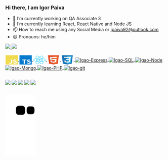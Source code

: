 ### Hi there, I am Igor Paiva 

- 🔭 I’m currently working on QA Associate 3
- 🌱 I’m currently learning React, React Native and Node JS
- 📫 How to reach me using any Social Media or ipaiva92@outlook.com
- 😄 Pronouns: he/him

<div>
  <a href="https://github.com/Ipaiva92">
  <img height="180em" src="https://github-readme-stats.vercel.app/api?username=Ipaiva92&show_icons=true&theme=dracula&include_all_commit=true&count_private=true"/>
  <img height="180em" src="https://github-readme-stats.vercel.app/api/top-langs/?username=Ipaiva92&layout=compact&langs_count=16&theme=dracula"/>
</div>

<div style="display: inline_block"><br>
  <img align="center" alt="Igao-Js" height="30" width="40" src="https://raw.githubusercontent.com/devicons/devicon/master/icons/javascript/javascript-plain.svg">
  <img align="center" alt="Igao-Ts" height="30" width="40" src="https://raw.githubusercontent.com/devicons/devicon/master/icons/typescript/typescript-plain.svg">
  <img align="center" alt="Igao-React" height="30" width="40" src="https://raw.githubusercontent.com/devicons/devicon/master/icons/react/react-original.svg">
  <img align="center" alt="Igao-HTML" height="30" width="40" src="https://raw.githubusercontent.com/devicons/devicon/master/icons/html5/html5-original.svg">
  <img align="center" alt="Igao-CSS" height="30" width="40" src="https://raw.githubusercontent.com/devicons/devicon/master/icons/css3/css3-original.svg">
  <img align="center" alt="Igao-Express" height="30" width="40" src="https://cdn.jsdelivr.net/gh/devicons/devicon/icons/express/express-original.svg" />
  <img align="center" alt="Igao-SQL" height="30" width="40" src="https://cdn.jsdelivr.net/gh/devicons/devicon/icons/mysql/mysql-original.svg" />
  <img align="center" alt="Igao-Node" height="30" width="40" src="https://cdn.jsdelivr.net/gh/devicons/devicon/icons/nodejs/nodejs-original.svg" />
  <img align="center" alt="Igao-Mongo" height="30" width="40" src="https://cdn.jsdelivr.net/gh/devicons/devicon/icons/mongodb/mongodb-original.svg" />
  <img align="center" alt="Igao-PHP" height="30" width="40" src="https://cdn.jsdelivr.net/gh/devicons/devicon/icons/php/php-original.svg" />
  <img align="center" alt="Igao-git" height="30" width="40" src="https://cdn.jsdelivr.net/gh/devicons/devicon/icons/git/git-original.svg" />
</div>

   ##
 
<div> 
  <a href="https://instagram.com/igao_paiva" target="_blank"><img src="https://img.shields.io/badge/-Instagram-%23E4405F?style=for-the-badge&logo=instagram&logoColor=white" target="_blank"></a>
  <a href="mailto:ipaiva898@gmail.com"><img src="https://img.shields.io/badge/-Gmail-%23333?style=for-the-badge&logo=gmail&logoColor=white" target="_blank"></a>
  <a href="https://www.linkedin.com/in/igorpaiva-20/" target="_blank"><img src="https://img.shields.io/badge/-LinkedIn-%230077B5?style=for-the-badge&logo=linkedin&logoColor=white" target="_blank"></a>   
  <a href="https://discord.gg/PTSq54UK"><img src="https://img.shields.io/badge/Discord-7289DA?style=for-the-badge&logo=discord&logoColor=white" target="_blank"></a>
  <a href="https://www.facebook.com/igor.paivaaraujo.1/"><img src="https://img.shields.io/badge/Facebook-1877F2?style=for-the-badge&logo=facebook&logoColor=white" target="_blank"></a>
</div>
  
  ##
  
   ![Snake Animation](https://github.com/FlaviaFalotico/FlaviaFalotico/blob/output/github-contribution-grid-snake.svg)
